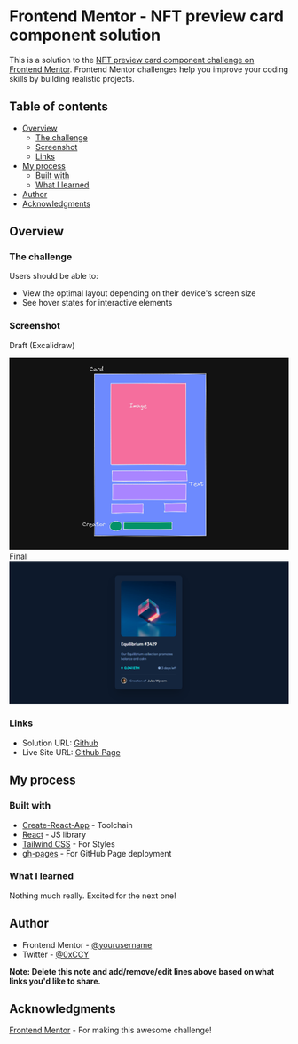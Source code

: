 # Frontend Mentor - NFT preview card component solution

This is a solution to the [NFT preview card component challenge on Frontend Mentor](https://www.frontendmentor.io/challenges/nft-preview-card-component-SbdUL_w0U). Frontend Mentor challenges help you improve your coding skills by building realistic projects.

## Table of contents

- [Overview](#overview)
  - [The challenge](#the-challenge)
  - [Screenshot](#screenshot)
  - [Links](#links)
- [My process](#my-process)
  - [Built with](#built-with)
  - [What I learned](#what-i-learned)
- [Author](#author)
- [Acknowledgments](#acknowledgments)

## Overview

### The challenge

Users should be able to:

- View the optimal layout depending on their device's screen size
- See hover states for interactive elements

### Screenshot

Draft (Excalidraw)

![](./draft.png)
Final
![](./final-design.png)

### Links

- Solution URL: [Github](https://github.com/0XCCY/FrontendMentor-nft-preview-card-component)
- Live Site URL: [Github Page](https://0xccy.github.io/FrontendMentor-nft-preview-card-component/)

## My process

### Built with

- [Create-React-App](https://reactjs.org/docs/create-a-new-react-app.html) - Toolchain
- [React](https://reactjs.org/) - JS library
- [Tailwind CSS](https://tailwindcss.com/) - For Styles
- [gh-pages](https://www.npmjs.com/package/gh-pages) - For GitHub Page deployment

### What I learned

Nothing much really. Excited for the next one!

## Author

- Frontend Mentor - [@yourusername](https://www.frontendmentor.io/profile/0XCCY)
- Twitter - [@0xCCY](https://www.twitter.com/0xCCY)

**Note: Delete this note and add/remove/edit lines above based on what links you'd like to share.**

## Acknowledgments

[Frontend Mentor](https://www.frontendmentor.io/home) - For making this awesome challenge!
